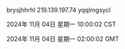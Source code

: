 brysjhhrhl 219.139.197.74 yqqlmgsycl

2024年 11月 04日 星期一 10:00:02 CST

2024年 11月 04日 星期一 02:00:02 GMT

